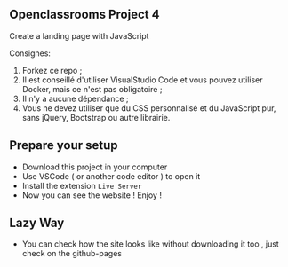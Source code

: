 ## Openclassrooms Project 4 

Create a landing page with JavaScript

Consignes:
1. Forkez ce repo ;
2. Il est conseillé d'utiliser VisualStudio Code et vous pouvez utiliser Docker, mais ce n'est pas obligatoire ;
3. Il n'y a aucune dépendance ;
4. Vous ne devez utiliser que du CSS personnalisé et du JavaScript pur, sans jQuery, Bootstrap ou autre librairie.

## Prepare your setup 
- Download this project in your computer 
- Use VSCode ( or another code editor ) to open it 
- Install the extension ```Live Server```
- Now you can see the website ! Enjoy ! 

## Lazy Way 
- You can check how the site looks like without downloading it too , just check on the github-pages
